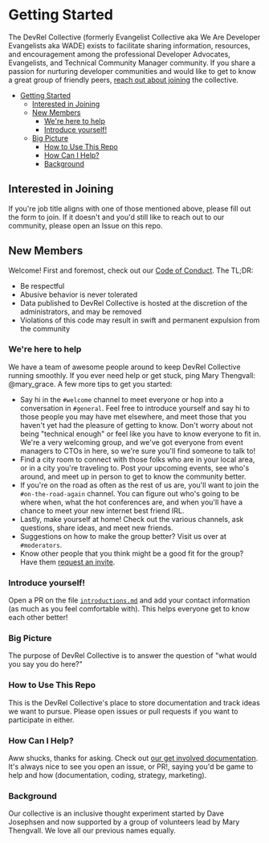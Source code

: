 # Getting Started

The DevRel Collective (formerly Evangelist Collective aka We Are Developer Evangelists aka WADE) exists to facilitate sharing information, resources, and encouragement among the professional Developer Advocates, Evangelists, and Technical Community Manager community. If you share a passion for nurturing developer communities and would like to get to know a great group of friendly peers, [reach out about joining](https://devrelcollective.typeform.com/to/YnQuVJ) the collective.

* [Getting Started](#getting-started)
   * [Interested in Joining](#interested-in-joining)
   * [New Members](#new-members)
      * [We're here to help](#were-here-to-help)
      * [Introduce yourself!](#introduce-yourself)
   * [Big Picture](#big-picture)
      * [How to Use This Repo](#how-to-use-this-repo)
      * [How Can I Help?](#how-can-i-help)
      * [Background](#background)

<!-- Created by [gh-md-toc](https://github.com/ekalinin/github-markdown-toc) -->

## Interested in Joining

If you're job title aligns with one of those mentioned above, please fill out the form to join. If it doesn't and you'd still like to reach out to our community, please open an Issue on this repo.

## New Members

Welcome! First and foremost, check out our [Code of Conduct](CodeOfConduct.md). The TL;DR:

* Be respectful
* Abusive behavior is never tolerated
* Data published to DevRel Collective is hosted at the discretion of the administrators, and may be removed
* Violations of this code may result in swift and permanent expulsion from the community

### We're here to help

We have a team of awesome people around to keep DevRel Collective running smoothly. If you ever need help or get stuck, ping Mary Thengvall: @mary_grace. A few more tips to get you started:

* Say hi in the `#welcome` channel to meet everyone or hop into a conversation in `#general`. Feel free to introduce yourself and say hi to those people you may have met elsewhere, and meet those that you haven't yet had the pleasure of getting to know. Don't worry about not being "technical enough" or feel like you have to know everyone to fit in. We're a very welcoming group, and we've got everyone from event managers to CTOs in here, so we're sure you'll find someone to talk to!
* Find a city room to connect with those folks who are in your local area, or in a city you're traveling to. Post your upcoming events, see who's around, and meet up in person to get to know the community better.
* If you're on the road as often as the rest of us are, you'll want to join the `#on-the-road-again` channel. You can figure out who's going to be where when, what the hot conferences are, and when you'll have a chance to meet your new internet best friend IRL.
* Lastly, make yourself at home! Check out the various channels, ask questions, share ideas, and meet new friends.
* Suggestions on how to make the group better? Visit us over at `#moderators`.
* Know other people that you think might be a good fit for the group? Have them [request an invite](https://devrelcollective.fun/).

### Introduce yourself!

Open a PR on the file [`introductions.md`](introductions.md) and add your contact information (as much as you feel comfortable with). This helps everyone get to know each other better!

### Big Picture

The purpose of DevRel Collective is to answer the question of "what would you say you do here?"

### How to Use This Repo

This is the DevRel Collective's place to store documentation and track ideas we want to pursue. Please open issues or pull requests if you want to participate in either.

### How Can I Help?

Aww shucks, thanks for asking. Check out [our get involved documentation](get-involved.md). It's always nice to see you open an issue, or PR!, saying you'd be game to help and how (documentation, coding, strategy, marketing).

### Background

Our collective is an inclusive thought experiment started by Dave Josephsen and now supported by a group of volunteers lead by Mary Thengvall. We love all our previous names equally.
